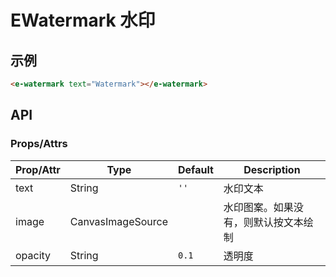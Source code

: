 # EWatermark 水印

## 示例

``` html
<e-watermark text="Watermark"></e-watermark>
```

## API
### Props/Attrs

| Prop/Attr | Type | Default | Description |
| --------- | ---- | ------- | ----------- |
| text | String | `''` | 水印文本 |
| image | CanvasImageSource | | 水印图案。如果没有，则默认按文本绘制 |
| opacity | String | `0.1` | 透明度 |
